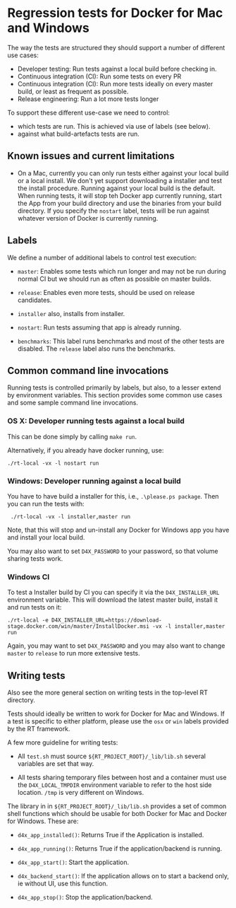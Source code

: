 # Regression tests for Docker for Mac and Windows

The way the tests are structured they should support a number of
different use cases:

- Developer testing: Run tests against a local build before checking in.
- Continuous integration (CI): Run some tests on every PR
- Continuous integration (CI): Run more tests ideally on every master
  build, or least as frequent as possible.
- Release engineering: Run a lot more tests longer

To support these different use-case we need to control:
- which tests are run. This is achieved via use of
  labels (see below).
- against what build-artefacts tests are run.

## Known issues and current limitations

- On a Mac, currently you can only run tests either against your local
  build or a local install. We don't yet support downloading a
  installer and test the install procedure.  Running against your
  local build is the default. When running tests, it will stop teh
  Docker app currently running, start the App from your build
  directory and use the binaries from your build directory. If you
  specify the `nostart` label, tests will be run against whatever
  version of Docker is currently running.

## Labels

We define a number of additional labels to control test execution:

- `master`: Enables some tests which run longer and may not be run
  during normal CI but we should run as often as possible on master
  builds.

- `release`: Enables even more tests, should be used on release
  candidates.

- `installer` also, installs from installer.

- `nostart`: Run tests assuming that app is already running.

- `benchmarks`: This label runs benchmarks and most of the other tests
  are disabled.  The `release` label also runs the benchmarks.


## Common command line invocations

Running tests is controlled primarily by labels, but also, to a lesser
extend by environment variables. This section provides some common use
cases and some sample command line invocations.

### OS X: Developer running tests against a local build

This can be done simply by calling `make run`.

Alternatively, if you already have docker running, use:
```
./rt-local -vx -l nostart run
```

### Windows: Developer running against a local build

You have to have build a installer for this, i.e., `.\please.ps
package`. Then you can run the tests with:
```
 ./rt-local -vx -l installer,master run
```
Note, that this will stop and un-install any Docker for Windows app
you have and install your local build.

You may also want to set `D4X_PASSWORD` to your password, so that
volume sharing tests work.


### Windows CI

To test a Installer build by CI you can specify it via the
`D4X_INSTALLER_URL` environment variable. This will download the
latest master build, install it and run tests on it:

```
./rt-local -e D4X_INSTALLER_URL=https://download-stage.docker.com/win/master/InstallDocker.msi -vx -l installer,master run
```

Again, you may want to set `D4X_PASSWORD` and you may also want to
change `master` to `release` to run more extensive tests.


## Writing tests

Also see the more general section on writing tests in the top-level RT
directory.

Tests should ideally be written to work for Docker for Mac and
Windows. If a test is specific to either platform, please use the
`osx` or `win` labels provided by the RT framework.

A few more guideline for writing tests:

- All `test.sh` must source `${RT_PROJECT_ROOT}/_lib/lib.sh` several
  variables are set that way.

- All tests sharing temporary files between host and a container must
  use the `D4X_LOCAL_TMPDIR` environment variable to refer to the host
  side location.  `/tmp` is very different on Windows.

The library in in `${RT_PROJECT_ROOT}/_lib/lib.sh` provides a set of
common shell functions which should be usable for both Docker for Mac
and Docker for Windows.  These are:

- `d4x_app_installed()`: Returns True if the Application is installed.

- `d4x_app_running()`: Returns True if the application/backend is running.

- `d4x_app_start()`: Start the application.

- `d4x_backend_start()`: If the application allows on to start a
  backend only, ie without UI, use this function.

- `d4x_app_stop()`: Stop the application/backend.
